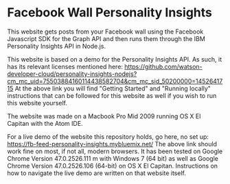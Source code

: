 # Facebook Wall Personality Insights

This website gets posts from your Facebook wall using the Facebook Javascript SDK for the Graph API and then runs them through the IBM Personality Insights API in Node.js.

This website is based on a demo for the Personality Insights API. As such, it has its relevant licenses mentioned here: https://github.com/watson-developer-cloud/personality-insights-nodejs?cm_mc_uid=75503884160114438582704&cm_mc_sid_50200000=1452641715
At the above link you will find "Getting Started" and "Running locally" instructions that can be followed for this website as well if you wish to run this website yourself.

The website was made on a Macbook Pro Mid 2009 running OS X El Capitan with the Atom IDE. 

For a live demo of the website this repository holds, go here, no set up: https://fb-feed-personality-insights.mybluemix.net/
The above link should work fine on most, if not all, modern browsers. It has been tested on Google Chrome Version 47.0.2526.111 m with Windows 7 (64 bit) as well as Google Chrome Version 47.0.2526.106 (64-bit) on OS X El Capitan.
Instructions on how to navigate the live demo are written on that website itself.




